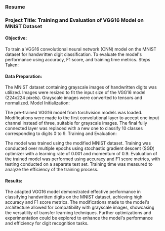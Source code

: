 ### Resume

### Project Title: Training and Evaluation of VGG16 Model on MNIST Dataset

#### Objective:

To train a VGG16 convolutional neural network (CNN) model on the MNIST dataset for handwritten digit classification.
To evaluate the model's performance using accuracy, F1 score, and training time metrics.
Steps Taken:

#### Data Preparation:

The MNIST dataset containing grayscale images of handwritten digits was utilized.
Images were resized to fit the input size of the VGG16 model (224x224 pixels).
Grayscale images were converted to tensors and normalized.
Model Initialization:

The pre-trained VGG16 model from torchvision.models was loaded.
Modifications were made to the first convolutional layer to accept one input channel instead of three, suitable for grayscale images.
The final fully connected layer was replaced with a new one to classify 10 classes corresponding to digits 0 to 9.
Training and Evaluation:

The model was trained using the modified MNIST dataset.
Training was conducted over multiple epochs using stochastic gradient descent (SGD) optimizer with a learning rate of 0.001 and momentum of 0.9.
Evaluation of the trained model was performed using accuracy and F1 score metrics, with testing conducted on a separate test set.
Training time was measured to analyze the efficiency of the training process.
#### Results:

The adapted VGG16 model demonstrated effective performance in classifying handwritten digits on the MNIST dataset, achieving high accuracy and F1 score metrics.
The modifications made to the model's architecture allowed for compatibility with grayscale images, showcasing the versatility of transfer learning techniques.
Further optimizations and experimentation could be explored to enhance the model's performance and efficiency for digit recognition tasks.